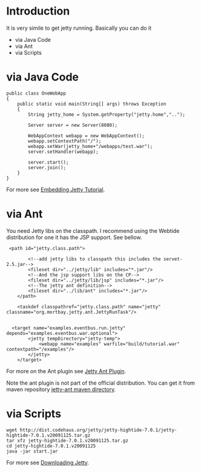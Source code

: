# Introduction #

It is very simile to get jetty running. Basically you can do it

  * via Java Code
  * via Ant
  * via Scripts


# via Java Code #

```
public class OneWebApp
{
    public static void main(String[] args) throws Exception
    {
        String jetty_home = System.getProperty("jetty.home","..");
 
        Server server = new Server(8080);
 
        WebAppContext webapp = new WebAppContext();
        webapp.setContextPath("/");
        webapp.setWar(jetty_home+"/webapps/test.war");
        server.setHandler(webapp);
 
        server.start();
        server.join();
    }
}
```

For more see [Embedding Jetty Tutorial](http://wiki.eclipse.org/Jetty/Tutorial/Embedding_Jetty).

# via Ant #
You need Jetty libs on the classpath. I recommend using the Webtide distribution for one it has the JSP support. See bellow.

```
 <path id="jetty.class.path">

        <!--add jetty libs to classpath this includes the servet-2.5.jar-->
        <fileset dir="../jetty/lib" includes="*.jar"/>
        <!--And the jsp support libs on the CP-->
        <fileset dir="../jetty/lib/jsp" includes="*.jar"/>
        <!--The jetty ant definition-->
        <fileset dir="../lib/ant" includes="*.jar"/>
    </path>

    <taskdef classpathref="jetty.class.path" name="jetty" classname="org.mortbay.jetty.ant.JettyRunTask"/>


  <target name="examples.eventbus.run.jetty" depends="examples.eventbus.war.optional">
        <jetty tempDirectory="jetty-temp">
            <webapp name="examples" warfile="build/tutorial.war" contextpath="/examples"/>
        </jetty>
    </target>
```

For more on the Ant plugin see [Jetty Ant Plugin](http://docs.codehaus.org/display/JETTY/Ant+Jetty+Plugin).

Note the ant plugin is not part of the official distribution. You can get it from maven repository [jetty-ant maven directory](http://repo1.maven.org/maven2/org/mortbay/jetty/jetty-ant/7.0.1.v20091125/).
# via Scripts #
```
wget http://dist.codehaus.org/jetty/jetty-hightide-7.0.1/jetty-hightide-7.0.1.v20091125.tar.gz
tar xfz jetty-hightide-7.0.1.v20091125.tar.gz
cd jetty-hightide-7.0.1.v20091125
java -jar start.jar
```
For more see [Downloading Jetty](http://wiki.eclipse.org/Jetty/Starting/Downloads).